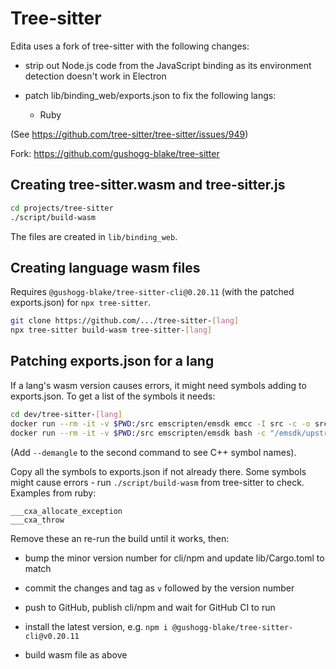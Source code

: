 Tree-sitter
===

Edita uses a fork of tree-sitter with the following changes:

- strip out Node.js code from the JavaScript binding as its environment detection doesn't work in Electron

- patch lib/binding_web/exports.json to fix the following langs:

	- Ruby

(See https://github.com/tree-sitter/tree-sitter/issues/949)

Fork: https://github.com/gushogg-blake/tree-sitter

Creating tree-sitter.wasm and tree-sitter.js
---

```bash
cd projects/tree-sitter
./script/build-wasm
```

The files are created in `lib/binding_web`.

Creating language wasm files
---

Requires `@gushogg-blake/tree-sitter-cli@0.20.11` (with the patched exports.json) for `npx tree-sitter`.

```bash
git clone https://github.com/.../tree-sitter-[lang]
npx tree-sitter build-wasm tree-sitter-[lang]
```

Patching exports.json for a lang
---

If a lang's wasm version causes errors, it might need symbols adding to exports.json. To get a list of the symbols it needs:

```bash
cd dev/tree-sitter-[lang]
docker run --rm -it -v $PWD:/src emscripten/emsdk emcc -I src -c -o src/scanner.wasm.o src/scanner.cc
docker run --rm -it -v $PWD:/src emscripten/emsdk bash -c "/emsdk/upstream/bin/llvm-objdump -t src/scanner.wasm.o" | grep '*UND*'
```

(Add `--demangle` to the second command to see C++ symbol names).

Copy all the symbols to exports.json if not already there. Some symbols might cause errors - run `./script/build-wasm` from tree-sitter to check. Examples from ruby:

```
___cxa_allocate_exception
___cxa_throw
```

Remove these an re-run the build until it works, then:

- bump the minor version number for cli/npm and update lib/Cargo.toml to match

- commit the changes and tag as `v` followed by the version number

- push to GitHub, publish cli/npm and wait for GitHub CI to run

- install the latest version, e.g. `npm i @gushogg-blake/tree-sitter-cli@v0.20.11`

- build wasm file as above

